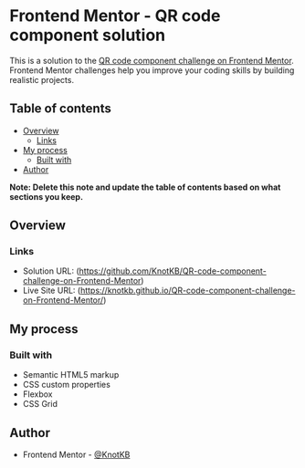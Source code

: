 # Frontend Mentor - QR code component solution

This is a solution to the [QR code component challenge on Frontend Mentor](https://www.frontendmentor.io/challenges/qr-code-component-iux_sIO_H). Frontend Mentor challenges help you improve your coding skills by building realistic projects. 

## Table of contents

- [Overview](#overview)
  - [Links](#links)
- [My process](#my-process)
  - [Built with](#built-with)
- [Author](#author)


**Note: Delete this note and update the table of contents based on what sections you keep.**

## Overview

### Links

- Solution URL: (https://github.com/KnotKB/QR-code-component-challenge-on-Frontend-Mentor)
- Live Site URL: (https://knotkb.github.io/QR-code-component-challenge-on-Frontend-Mentor/)

## My process

### Built with

- Semantic HTML5 markup
- CSS custom properties
- Flexbox
- CSS Grid

## Author

- Frontend Mentor - [@KnotKB](https://www.frontendmentor.io/profile/KnotKB)
